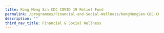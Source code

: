 ```yaml
---
title: Kong Meng San CDC COVID 19 Relief Fund
permalink: /programmes/Financial-and-Social-Wellness/KongMengSan-CDC-COVID19-relieffund
description: ""
third_nav_title: Financial & Social Wellness
---
```

